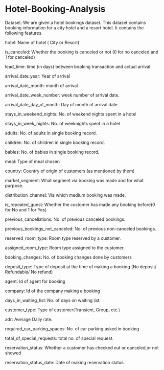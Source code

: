 # Hotel-Booking-Analysis
Dataset:
We are given a hotel bookings dataset. This dataset contains booking information for a city hotel and a resort hotel. It contains the following features.

hotel: Name of hotel ( City or Resort)

is_canceled: Whether the booking is canceled or not (0 for no canceled and 1 for canceled)

lead_time: time (in days) between booking transaction and actual arrival.

arrival_date_year: Year of arrival

arrival_date_month: month of arrival

arrival_date_week_number: week number of arrival date.

arrival_date_day_of_month: Day of month of arrival date

stays_in_weekend_nights: No. of weekend nights spent in a hotel

stays_in_week_nights: No. of weeknights spent in a hotel

adults: No. of adults in single booking record.

children: No. of children in single booking record.

babies: No. of babies in single booking record.

meal: Type of meal chosen

country: Country of origin of customers (as mentioned by them)

market_segment: What segment via booking was made and for what purpose.

distribution_channel: Via which medium booking was made.

is_repeated_guest: Whether the customer has made any booking before(0 for No and 1 for Yes)

previous_cancellations: No. of previous canceled bookings.

previous_bookings_not_canceled: No. of previous non-canceled bookings.

reserved_room_type: Room type reserved by a customer.

assigned_room_type: Room type assigned to the customer.

booking_changes: No. of booking changes done by customers

deposit_type: Type of deposit at the time of making a booking (No deposit/ Refundable/ No refund)

agent: Id of agent for booking

company: Id of the company making a booking

days_in_waiting_list: No. of days on waiting list.

customer_type: Type of customer(Transient, Group, etc.)

adr: Average Daily rate.

required_car_parking_spaces: No. of car parking asked in booking

total_of_special_requests: total no. of special request.

reservation_status: Whether a customer has checked out or canceled,or not showed

reservation_status_date: Date of making reservation status.
